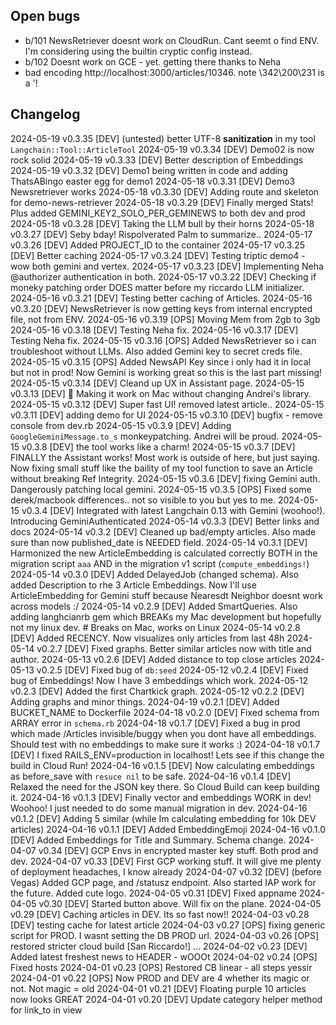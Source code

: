 ## Open bugs

* b/101 NewsRetriever doesnt work on CloudRun. Cant seemt o find ENV. I'm considering using the builtin cryptic config instead.
* b/102 Doesnt work on GCE - yet. getting there thanks to Neha
* bad encoding http://localhost:3000/articles/10346. note \342\200\231 is a '!

## Changelog

2024-05-19 v0.3.35 [DEV] (untested) better UTF-8 **sanitization** in my tool `Langchain::Tool::ArticleTool`
2024-05-19 v0.3.34 [DEV] Demo02 is now rock solid
2024-05-19 v0.3.33 [DEV] Better description of Embeddings
2024-05-19 v0.3.32 [DEV] Demo1 being written in code and adding ThatsABingo easter egg for demo1
2024-05-18 v0.3.31 [DEV] Demo3 Newsretriever works
2024-05-18 v0.3.30 [DEV] Adding route and skeleton for demo-news-retriever
2024-05-18 v0.3.29 [DEV] Finally merged Stats! Plus added GEMINI_KEY2_SOLO_PER_GEMINEWS to both dev and prod
2024-05-18 v0.3.28 [DEV] Taking the LLM bull by their horns
2024-05-18 v0.3.27 [DEV] Seby bday! Rispolverated Palm to summarize..
2024-05-17 v0.3.26 [DEV] Added PROJECT_ID to the container
2024-05-17 v0.3.25 [DEV] Better caching
2024-05-17 v0.3.24 [DEV] Testing triptic demo4 - wow both gemini and vertex.
2024-05-17 v0.3.23 [DEV] Implementing Neha @authorizer authentication in both.
2024-05-17 v0.3.22 [DEV] Checking if moneky patching order DOES matter before my riccardo LLM initializer.
2024-05-16 v0.3.21 [DEV] Testing better caching of Articles.
2024-05-16 v0.3.20 [DEV] NewsRetriever is now getting keys from internal encrypted file, not from ENV.
2024-05-16 v0.3.19 [OPS] Moving Mem from 2gb to 3gb
2024-05-16 v0.3.18 [DEV] Testing Neha fix.
2024-05-16 v0.3.17 [DEV] Testing Neha fix.
2024-05-15 v0.3.16 [OPS] Added NewsRetriever so i can troubleshoot without LLMs.
                         Also added Gemini key to secret creds file.
2024-05-15 v0.3.15 [OPS] Added NewsAPI Key since i only had it in local but not in prod! Now Gemini is working great so this is the last part missing!
2024-05-15 v0.3.14 [DEV] Cleand up UX in Assistant page.
2024-05-15 v0.3.13 [DEV] 🍏 Making it work on Mac without changing Andrei's library.
2024-05-15 v0.3.12 [DEV] Super fast UI! removed latest article..
2024-05-15 v0.3.11 [DEV] adding demo for UI
2024-05-15 v0.3.10 [DEV] bugfix - remove console from dev.rb
2024-05-15 v0.3.9 [DEV] Adding `GoogleGeminiMessage.to_s` monkeypatching. Andrei will be proud.
2024-05-15 v0.3.8 [DEV] the tool works like a charm!
2024-05-15 v0.3.7 [DEV] FINALLY the Assistant works! Most work is outside of here, but just saying. Now fixing small stuff
                        like the baility of my tool function  to save an Article without breaking Ref Integrity.
2024-05-15 v0.3.6 [DEV] fixing Gemini auth. Dangerously patching local gemini.
2024-05-15 v0.3.5 [OPS] Fixed some derek/macbook differences.. not so visible to you but yes to me.
2024-05-15 v0.3.4 [DEV] Integrated with latest Langchain 0.13 with Gemini (woohoo!). Introducing GeminiAuthenticated
2024-05-14 v0.3.3 [DEV] Better links and docs
2024-05-14 v0.3.2 [DEV] Cleaned up bad/empty articles. Also made sure than now published_date is NEEDED field.
2024-05-14 v0.3.1 [DEV] Harmonized the new ArticleEmbedding is calculated correctly BOTH in the migration script `aaa`
                        AND in the migration v1 script (`compute_embeddings!`)
2024-05-14 v0.3.0 [DEV] Added DelayedJob (changed schema). Also added Description to rhe 3 Article Embeddings. Now I'll use ArticleEmbedding for Gemini stuff because Nearesdt Neighbor doesnt work across models :/
2024-05-14 v0.2.9 [DEV] Added SmartQueries. Also adding langhcianrb gem which BREAKs my Mac development but hopefully not my linux dev.
                        # Breaks on Mac, works on Linux
2024-05-14 v0.2.8 [DEV] Added RECENCY. Now visualizes only articles from last 48h
2024-05-14 v0.2.7 [DEV] Fixed graphs. Better similar articles now with title and author.
2024-05-13 v0.2.6 [DEV] Added distance to top close articles
2024-05-13 v0.2.5 [DEV] Fixed bug of `db:seed`
2024-05-12 v0.2.4 [DEV] Fixed bug of Embeddings! Now I have 3 embeddings which work.
2024-05-12 v0.2.3 [DEV] Added the first Chartkick graph.
2024-05-12 v0.2.2 [DEV] Adding graphs and minor things.
2024-04-19 v0.2.1 [DEV] Added BUCKET_NAME to Dockerfile
2024-04-18 v0.2.0 [DEV] Fixed schema from ARRAY error in `schema.rb`
2024-04-18 v0.1.7 [DEV] Fixed a bug in prod which made /Articles invisible/buggy when you dont have all embeddings.
                        Should test with no embeddings to make sure it works :)
2024-04-18 v0.1.7 [DEV] I fixed RAILS_ENV=production in localhost! Lets see if this change the build in Cloud Run!
2024-04-16 v0.1.5 [DEV] Now calculating embeddings as before_save with `resuce nil` to be safe.
2024-04-16 v0.1.4 [DEV] Relaxed the need for the JSON key there. So Cloud Build can keep building it.
2024-04-16 v0.1.3 [DEV] Finally vector and embeddings WORK in dev! Woohoo! I just needed to do some manual migration in dev.
2024-04-16 v0.1.2 [DEV] Adding 5 similar (while Im calculating embedding for 10k DEV articles)
2024-04-16 v0.1.1 [DEV] Added EmbeddingEmoji
2024-04-16 v0.1.0 [DEV] Added Embeddings for Title and Summary. Schema change.
2024-04-07 v0.34 [DEV] GCP Envs in encrypted master key stuff. Both prod and dev.
2024-04-07 v0.33 [DEV] First GCP working stuff. It will give me plenty of deployment headaches, I know already
2024-04-07 v0.32 [DEV] (before Vegas) Added GCP page, and /statusz endpoint. Also started IAP work for the future. Added cute logo.
2024-04-05 v0.31 [DEV] Fixed appname
2024-04-05 v0.30 [DEV] Started button above. Will fix on the plane.
2024-04-05 v0.29 [DEV] Caching articles in DEV. Its so fast now!!
2024-04-03 v0.28 [DEV] testing cache for latest article
2024-04-03 v0.27 [OPS] fixing generic script for PROD. I wasnt setting the DB PROD url.
2024-04-03 v0.26 [OPS] restored stricter cloud build [San Riccardo!]
...
2024-04-02 v0.23 [DEV] Added latest freshest news to HEADER - wOOOt
2024-04-02 v0.24 [OPS] Fixed hosts
2024-04-01 v0.23 [OPS] Restored CB linear - all steps yessir
2024-04-01 v0.22 [OPS] Now PROD and DEV are 4 whether its magic or not. Not magic = old
2024-04-01 v0.21 [DEV] Floating purple 10 articles now looks GREAT
2024-04-01 v0.20 [DEV] Update category helper method for link_to in view

